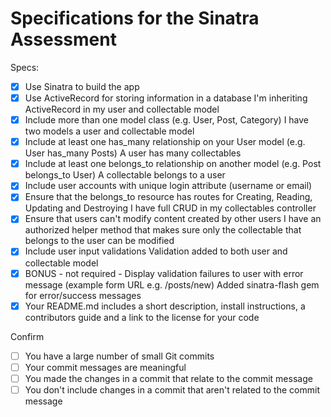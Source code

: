 # Specifications for the Sinatra Assessment

Specs:
- [x] Use Sinatra to build the app
- [x] Use ActiveRecord for storing information in a database 
        I'm inheriting ActiveRecord in my user and collectable model
- [x] Include more than one model class (e.g. User, Post, Category)
        I have two models a user and collectable model
- [x] Include at least one has_many relationship on your User model (e.g. User has_many Posts)
        A user has many collectables
- [x] Include at least one belongs_to relationship on another model (e.g. Post belongs_to User)
        A collectable belongs to a user
- [x] Include user accounts with unique login attribute (username or email)
- [x] Ensure that the belongs_to resource has routes for Creating, Reading, Updating and Destroying
        I have full CRUD in my collectables controller
- [x] Ensure that users can't modify content created by other users
        I have an authorized helper method that makes sure only the collectable that belongs to the user can be modified
- [x] Include user input validations
        Validation added to both user and collectable model
- [x] BONUS - not required - Display validation failures to user with error message (example form URL e.g. /posts/new)
        Added sinatra-flash gem for error/success messages
- [x] Your README.md includes a short description, install instructions, a contributors guide and a link to the license for your code

Confirm
- [ ] You have a large number of small Git commits
- [ ] Your commit messages are meaningful
- [ ] You made the changes in a commit that relate to the commit message
- [ ] You don't include changes in a commit that aren't related to the commit message
